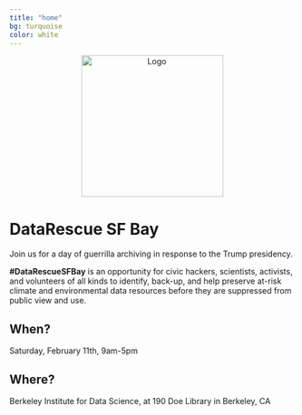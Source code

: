 ```yaml
---
title: "home"
bg: turquoise     
color: white  
---
```


<p align="center"><img src={{site-url}}"/img/logo_clear.png" alt="Logo" style="height: 250px; vertical-align: middle;"/></p>

# DataRescue SF Bay
Join us for a day of guerrilla archiving in response to the Trump presidency.

**\#DataRescueSFBay** is an opportunity for civic hackers, scientists, activists, and volunteers of all kinds to identify, back-up, and help preserve at-risk climate and environmental data resources before they are suppressed from public view and use.

## When?
Saturday, February 11th, 9am-5pm

## Where?
Berkeley Institute for Data Science, at 190 Doe Library in Berkeley, CA
